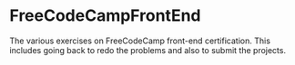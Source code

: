 # FreeCodeCampFrontEnd
The various exercises on FreeCodeCamp front-end certification. This includes going back to redo the problems and also to submit the projects.
